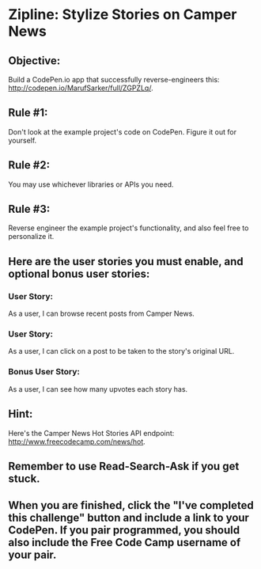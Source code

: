 # Zipline: Stylize Stories on Camper News


## Objective:
Build a CodePen.io app that successfully reverse-engineers this: http://codepen.io/MarufSarker/full/ZGPZLq/.

## Rule #1:
Don't look at the example project's code on CodePen. Figure it out for yourself.

## Rule #2:
You may use whichever libraries or APIs you need.

## Rule #3:
Reverse engineer the example project's functionality, and also feel free to personalize it.

## Here are the user stories you must enable, and optional bonus user stories:

### User Story:
As a user, I can browse recent posts from Camper News.

### User Story:
As a user, I can click on a post to be taken to the story's original URL.

### Bonus User Story:
As a user, I can see how many upvotes each story has.

## Hint:
Here's the Camper News Hot Stories API endpoint: http://www.freecodecamp.com/news/hot.

## Remember to use Read-Search-Ask if you get stuck.

## When you are finished, click the "I've completed this challenge" button and include a link to your CodePen. If you pair programmed, you should also include the Free Code Camp username of your pair.